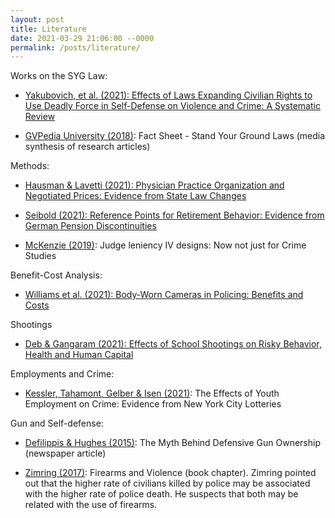 ```yaml
---
layout: post
title: Literature
date: 2021-03-29 21:06:00 --0000
permalink: /posts/literature/
---
```


Works on the SYG Law:
- [Yakubovich, et al. (2021): Effects of Laws Expanding Civilian Rights to Use Deadly Force in Self-Defense on Violence and Crime: A Systematic Review](https://ajph.aphapublications.org/doi/full/10.2105/AJPH.2020.306101)

- [GVPedia University (2018)](https://www.gvpedia.org/fact-sheet-stand-your-ground-laws/): Fact Sheet - Stand Your Ground Laws (media synthesis of research articles)

Methods:
- [Hausman & Lavetti (2021): Physician Practice Organization and Negotiated Prices: Evidence from State Law Changes](https://pubs.aeaweb.org/doi/pdfplus/10.1257/app.20180078)

- [Seibold (2021): Reference Points for Retirement Behavior: Evidence from German Pension Discontinuities](https://pubs.aeaweb.org/doi/pdfplus/10.1257/aer.20191136)

- [McKenzie (2019)](https://blogs.worldbank.org/impactevaluations/judge-leniency-iv-designs-now-not-just-crime-studies): Judge leniency IV designs: Now not just for Crime Studies

Benefit-Cost Analysis:
- [Williams et al. (2021): Body-Worn Cameras in Policing: Benefits and Costs](https://www.nber.org/papers/w28622)

Shootings
- [Deb & Gangaram (2021): Effects of School Shootings on Risky Behavior, Health and Human Capital](https://www.nber.org/papers/w28634)

Employments and Crime:
- [Kessler, Tahamont, Gelber & Isen (2021)](https://www.nber.org/papers/w28373): The Effects of Youth Employment on Crime: Evidence from New York City Lotteries

Gun and Self-defense: 
- [Defilippis & Hughes (2015)](https://www.politico.com/magazine/story/2015/01/defensive-gun-ownership-myth-114262/): The Myth Behind Defensive Gun Ownership (newspaper article)

- [Zimring (2017)](https://law.asu.edu/sites/default/files/pdf/academy_for_justice/9_Reforming-Criminal-Justice_Vol_1_Firearms-and-Violence.pdf): Firearms and Violence (book chapter). Zimring pointed out that the higher rate of civilians killed by police may be associated with the higher rate of police death. He suspects that both may be related with the use of firearms.